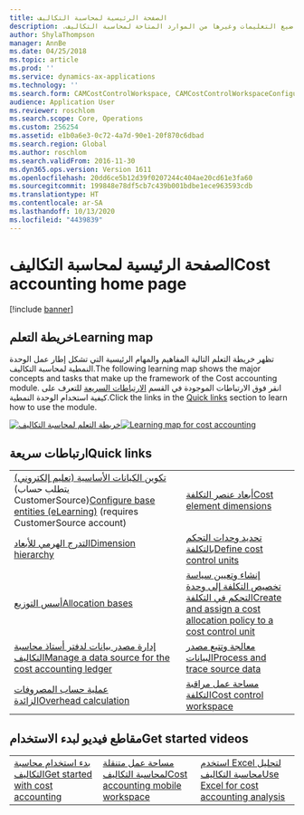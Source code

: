 ```yaml
---
title: الصفحة الرئيسية لمحاسبة التكاليف‬‏‫
description: يقدم هذا الموضوع قائمة بمواضيع التعليمات وغيرها من الموارد المتاحة لمحاسبة التكاليف‬‏‫.
author: ShylaThompson
manager: AnnBe
ms.date: 04/25/2018
ms.topic: article
ms.prod: ''
ms.service: dynamics-ax-applications
ms.technology: ''
ms.search.form: CAMCostControlWorkspace, CAMCostControlWorkspaceConfiguration, CAMCostAccountingLedgerAdminWorkspace, CAMAXCostAccountingSetupWizard
audience: Application User
ms.reviewer: roschlom
ms.search.scope: Core, Operations
ms.custom: 256254
ms.assetid: e1b0a6e3-0c72-4a7d-90e1-20f870c6dbad
ms.search.region: Global
ms.author: roschlom
ms.search.validFrom: 2016-11-30
ms.dyn365.ops.version: Version 1611
ms.openlocfilehash: 20dd6ce5b12d39f0207244c404ae20cd61e3fa60
ms.sourcegitcommit: 199848e78df5cb7c439b001bdbe1ece963593cdb
ms.translationtype: HT
ms.contentlocale: ar-SA
ms.lasthandoff: 10/13/2020
ms.locfileid: "4439839"
---
```

# <a name="cost-accounting-home-page"></a><span data-ttu-id="f3ea3-103">الصفحة الرئيسية لمحاسبة التكاليف</span><span class="sxs-lookup"><span data-stu-id="f3ea3-103">Cost accounting home page</span></span>

[!include [banner](../includes/banner.md)]

## <a name="learning-map"></a><span data-ttu-id="f3ea3-104">خريطة التعلم</span><span class="sxs-lookup"><span data-stu-id="f3ea3-104">Learning map</span></span> 

<span data-ttu-id="f3ea3-105">تظهر خريطة التعلم‬ التالية المفاهيم والمهام الرئيسية التي تشكل إطار عمل الوحدة النمطية لمحاسبة التكاليف.</span><span class="sxs-lookup"><span data-stu-id="f3ea3-105">The following learning map shows the major concepts and tasks that make up the framework of the Cost accounting module.</span></span> <span data-ttu-id="f3ea3-106">انقر فوق الارتباطات الموجودة في القسم [الارتباطات السريعة](#quick-links) للتعرف على كيفية استخدام الوحدة النمطية.</span><span class="sxs-lookup"><span data-stu-id="f3ea3-106">Click the links in the [Quick links](#quick-links) section to learn how to use the module.</span></span>

<span data-ttu-id="f3ea3-107">[![خريطة التعلم لمحاسبة التكاليف](./media/cost-accounting-map.png)](./media/cost-accounting-map.png)</span><span class="sxs-lookup"><span data-stu-id="f3ea3-107">[![Learning map for cost accounting](./media/cost-accounting-map.png)](./media/cost-accounting-map.png)</span></span>

## <a name="quick-links"></a><span data-ttu-id="f3ea3-108">ارتباطات سريعة</span><span class="sxs-lookup"><span data-stu-id="f3ea3-108">Quick links</span></span>

|      |   |
|------|---|
|  <span data-ttu-id="f3ea3-109">[تكوين الكيانات الأساسية (تعليم إلكتروني‬)](https://mbspartner.microsoft.com/Home) (يتطلب حساب CustomerSource)</span><span class="sxs-lookup"><span data-stu-id="f3ea3-109">[Configure base entities (eLearning)](https://mbspartner.microsoft.com/Home) (requires CustomerSource account)</span></span>  |[<span data-ttu-id="f3ea3-110">أبعاد عنصر التكلفة</span><span class="sxs-lookup"><span data-stu-id="f3ea3-110">Cost element dimensions</span></span>](cost-elements.md)  |
|  [<span data-ttu-id="f3ea3-111">التدرج الهرمي للأبعاد</span><span class="sxs-lookup"><span data-stu-id="f3ea3-111">Dimension hierarchy</span></span>](dimension-hierarchy.md)  |[<span data-ttu-id="f3ea3-112">تحديد وحدات التحكم بالتكلفة</span><span class="sxs-lookup"><span data-stu-id="f3ea3-112">Define cost control units</span></span>](./tasks/define-cost-control-units.md)| 
| [<span data-ttu-id="f3ea3-113">أسس التوزيع</span><span class="sxs-lookup"><span data-stu-id="f3ea3-113">Allocation bases</span></span>](allocation-bases.md)|[<span data-ttu-id="f3ea3-114">إنشاء وتعيين سياسة تخصيص التكلفة إلى وحدة التحكم في التكلفة</span><span class="sxs-lookup"><span data-stu-id="f3ea3-114">Create and assign a cost allocation policy to a cost control unit</span></span>](./tasks/create-assign-cost-allocation-policy-cost-control-unit.md) | 
| [<span data-ttu-id="f3ea3-115">إدارة مصدر بيانات لدفتر أستاذ محاسبة التكاليف</span><span class="sxs-lookup"><span data-stu-id="f3ea3-115">Manage a data source for the cost accounting ledger</span></span>](./tasks/manage-data-source-cost-accounting-ledger.md) |                                           [<span data-ttu-id="f3ea3-116">معالجة وتتبع مصدر البيانات</span><span class="sxs-lookup"><span data-stu-id="f3ea3-116">Process and trace source data</span></span>](./tasks/process-trace-source-data.md)     | 
|[<span data-ttu-id="f3ea3-117">عملية حساب المصروفات الزائدة</span><span class="sxs-lookup"><span data-stu-id="f3ea3-117">Overhead calculation</span></span>](overhead-calculation.md)  | [<span data-ttu-id="f3ea3-118">مساحة عمل مراقبة التكلفة</span><span class="sxs-lookup"><span data-stu-id="f3ea3-118">Cost control workspace</span></span>](cost-control-workspace.md)   |

## <a name="get-started-videosbr"></a><span data-ttu-id="f3ea3-119">مقاطع فيديو لبدء الاستخدام</span><span class="sxs-lookup"><span data-stu-id="f3ea3-119">Get started videos</span></span><br/>

|  |  |                             |
|------------------------|--------------------|-----------------------------|
| [<span data-ttu-id="f3ea3-120">بدء استخدام محاسبة التكاليف</span><span class="sxs-lookup"><span data-stu-id="f3ea3-120">Get started with cost accounting</span></span>](https://www.youtube.com/watch?v=1pUDtJQZ8FU&t=35s)  | [<span data-ttu-id="f3ea3-121">مساحة عمل متنقلة لمحاسبة التكاليف</span><span class="sxs-lookup"><span data-stu-id="f3ea3-121">Cost accounting mobile workspace</span></span>](https://www.youtube.com/watch?v=imsuTg8rUVk&t=7s)  |   [<span data-ttu-id="f3ea3-122">استخدم Excel لتحليل محاسبة التكاليف</span><span class="sxs-lookup"><span data-stu-id="f3ea3-122">Use Excel for cost accounting analysis</span></span>](https://www.youtube.com/watch?v=-HKHYdClvx8)  |



